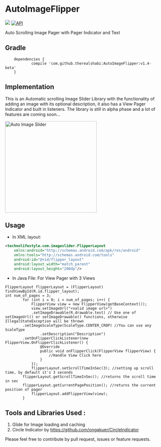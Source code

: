 # AutoImageFlipper
[![](https://jitpack.io/v/therealshabi/AutoImageFlipper.svg)](https://jitpack.io/#therealshabi/AutoImageFlipper)   [![API](https://img.shields.io/badge/API-17%2B-brightgreen.svg?style=flat)](https://android-arsenal.com/api?level=17)

Auto Scrolling Image Pager with Pager Indicator and Text

## Gradle 
```
	dependencies {
	        compile 'com.github.therealshabi:AutoImageFlipper:v1.4-beta'
	}
```

## Implementation

This is an Automatic scrolling Image Slider Library with the functionality of adding an image with its optional description,
it also has a View Pager Indicator and built in listeners.
The library is still in alpha phase and a lot of features are coming soon...

<img src="/gif/demo.gif" alt="Auto Image Slider" width= "300px"/>

## Usage
* In XML layout:
```xml
<technolifestyle.com.imageslider.FlipperLayout 
    xmlns:android="http://schemas.android.com/apk/res/android"
    xmlns:tools="http://schemas.android.com/tools"
    android:id="@+id/flipper_layout"
    android:layout_width="match_parent"
    android:layout_height="200dp"/>
```
* In Java File:
For View Pager with 3 Views
```        
FlipperLayout flipperLayout = (FlipperLayout) findViewById(R.id.flipper_layout);
int num_of_pages = 3;
        for (int i = 0; i < num_of_pages; i++) {
            FlipperView view = new FlipperView(getBaseContext());
            view.setImageUrl("<valid image url>")
	    	.setImageDrawable(R.drawable.test) // Use one of setImageUrl() or setImageDrawable() functions, otherwise IllegalStateException will be thrown
		.setImageScaleType(ScaleType.CENTER_CROP) //You can use any ScaleType
                .setDescription("Description")
		.setOnFlipperClickListener(new FlipperView.OnFlipperClickListener() {
                @Override
                public void onFlipperClick(FlipperView flipperView) {
                    //Handle View Click here
                }
            });
            flipperLayout.setScrollTimeInSec(3); //setting up scroll time, by default it's 3 seconds
	    flipperLayout.getScrollTimeInSec(); //returns the scroll time in sec
	    flipperLayout.getCurrentPagePosition(); //returns the current position of pager
            flipperLayout.addFlipperView(view);
        }

```

## Tools and Libraries Used : 

1. Glide for Image loading and caching
2. Circle Indicator by https://github.com/ongakuer/CircleIndicator


Please feel free to contribute by pull request, issues or feature requests.


